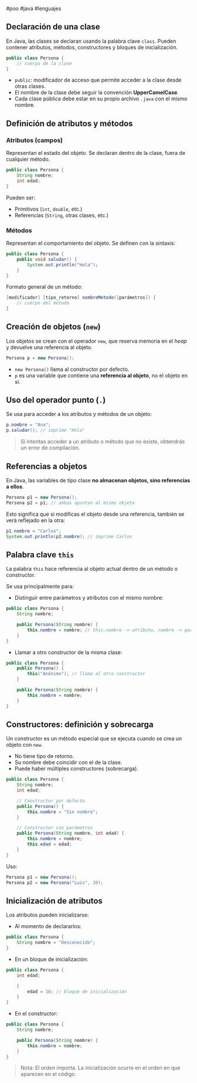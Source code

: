 #poo #java #lenguajes
## Declaración de una clase

En Java, las clases se declaran usando la palabra clave `class`. Pueden contener atributos, métodos, constructores y bloques de inicialización.

```java
public class Persona {
    // cuerpo de la clase
}
```

- `public`: modificador de acceso que permite acceder a la clase desde otras clases.
- El nombre de la clase debe seguir la convención **UpperCamelCase**.
- Cada clase pública debe estar en su propio archivo `.java` con el mismo nombre.

## Definición de atributos y métodos

### Atributos (campos)
Representan el estado del objeto. Se declaran dentro de la clase, fuera de cualquier método.

```java
public class Persona {
    String nombre;
    int edad;
}
```

Pueden ser:
- Primitivos (`int`, `double`, etc.)
- Referencias (`String`, otras clases, etc.)

### Métodos
Representan el comportamiento del objeto. Se definen con la sintaxis:

```java
public class Persona {
    public void saludar() {
        System.out.println("Hola");
    }
}
```

Formato general de un método:

```java
[modificador] [tipo_retorno] nombreMetodo([parámetros]) {
    // cuerpo del método
}
```

## Creación de objetos (`new`)

Los objetos se crean con el operador `new`, que reserva memoria en el *heap* y devuelve una referencia al objeto.

```java
Persona p = new Persona();
```

- `new Persona()` llama al constructor por defecto.
- `p` es una variable que contiene una **referencia al objeto**, no el objeto en sí.

## Uso del operador punto (`.`)

Se usa para acceder a los atributos y métodos de un objeto:

```java
p.nombre = "Ana";
p.saludar(); // imprime "Hola"
```

> Si intentas acceder a un atributo o método que no existe, obtendrás un error de compilación.

## Referencias a objetos

En Java, las variables de tipo clase **no almacenan objetos, sino referencias a ellos**.

```java
Persona p1 = new Persona();
Persona p2 = p1; // ambas apuntan al mismo objeto
```

Esto significa que si modificas el objeto desde una referencia, también se verá reflejado en la otra:

```java
p1.nombre = "Carlos";
System.out.println(p2.nombre); // imprime Carlos
```

## Palabra clave `this`

La palabra `this` hace referencia al objeto actual dentro de un método o constructor.

Se usa principalmente para:
- Distinguir entre parámetros y atributos con el mismo nombre:

```java
public class Persona {
    String nombre;

    public Persona(String nombre) {
        this.nombre = nombre; // this.nombre -> atributo, nombre -> parámetro
    }
}
```

- Llamar a otro constructor de la misma clase:

```java
public class Persona {
    public Persona() {
        this("Anónimo"); // llama al otro constructor
    }

    public Persona(String nombre) {
        this.nombre = nombre;
    }
}
```

## Constructores: definición y sobrecarga

Un constructor es un método especial que se ejecuta cuando se crea un objeto con `new`.

- No tiene tipo de retorno.
- Su nombre debe coincidir con el de la clase.
- Puede haber múltiples constructores (sobrecarga).

```java
public class Persona {
    String nombre;
    int edad;

    // Constructor por defecto
    public Persona() {
        this.nombre = "Sin nombre";
    }

    // Constructor con parámetros
    public Persona(String nombre, int edad) {
        this.nombre = nombre;
        this.edad = edad;
    }
}
```

Uso:

```java
Persona p1 = new Persona();
Persona p2 = new Persona("Luis", 30);
```

## Inicialización de atributos

Los atributos pueden inicializarse:
- Al momento de declararlos:

```java
public class Persona {
    String nombre = "Desconocido";
}
```

- En un bloque de inicialización:

```java
public class Persona {
    int edad;

    {
        edad = 18; // bloque de inicialización
    }
}
```

- En el constructor:

```java
public class Persona {
    String nombre;

    public Persona(String nombre) {
        this.nombre = nombre;
    }
}
```

> Nota: El orden importa. La inicialización ocurre en el orden en que aparecen en el código.
